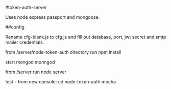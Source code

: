 #token-auth-server

Uses node express passport and mongoose.

##config

Rename cfg-blank.js to cfg.js and fill out database, port, jwt secret and smtp mailer credentials.

from /server/node-token-auth  directory  run
	npm install 

start mongod
       monngod

from /server run
	node server

test - from new console:
      cd node-token-auth
      mocha
